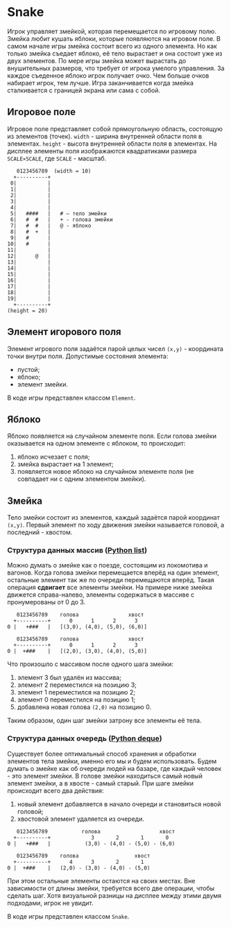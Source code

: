 # Snake

Игрок управляет змейкой, которая перемещается по игровому полю. Змейка любит кушать яблоки, которые появляются на игровом поле. В самом начале игры змейка состоит всего из одного элемента. Но как только змейка съедает яблоко, её тело вырастает и она состоит уже из двух элементов. По мере игры змейка может вырастать до внушительных размеров, что требует от игрока умелого управления. За каждое съеденное яблоко игрок получает очко. Чем больше очков набирает игрок, тем лучше. Игра заканчивается когда змейка сталкивается с границей экрана или сама с собой.

## Игоровое поле

Игровое поле представляет собой прямоугольную область, состоящую из элементов (точек). `width` - ширина внутренней области поля в элементах. `height` - высота внутренней области поля в элементах. На дисплее элементы поля изображаются квадратиками размера `SCALE⨯SCALE`, где `SCALE` - масштаб.

```
   0123456789  (width = 10)
  +----------+
 0|          |
 1|          |
 2|          |
 3|          |
 4|          |
 5|   ####   |   # — тело змейки
 6|   #  #   |   + - голова змейки
 7|   #  #   |   @ - яблоко
 8|   #  +   |
 9|   #      |
10|   #      |
11|          |
12|      @   |
13|          |
14|          |
15|          |
16|          |
17|          |
18|          |
19|          |
  +----------+
(height = 20)
```

## Элемент игорового поля
Элемент игрового поля задаётся парой целых чисел `(x,y)` - координата точки внутри поля. Допустимые состояния элемента:
- пустой;
- яблоко;
- элемент змейки.

В коде игры представлен классом `Element`.

## Яблоко
Яблоко появляется на случайном элементе поля. Если голова змейки оказывается на одном элементе с яблоком, то происходит:
1. яблоко исчезает с поля;
1. змейка вырастает на 1 элемент;
1. появляется новое яблоко на случайном элементе поля (не совпадает ни с одним элементом змейки).

## Змейка
Тело змейки состоит из элементов, каждый задаётся парой координат `(x,y)`. Первый элемент по ходу движения змейки называется головой, а последний - хвостом.

### Структура данных массив ([Python list](https://docs.python.org/3/library/stdtypes.html#lists))

Можно думать о змейке как о поезде, состоящим из локомотива и вагонов. Когда голова змейки перемещается вперёд на один элемент, остальные элемент так же по очереди перемещаются вперёд. Такая операция **сдвигает** все элементы змейки. На примере ниже змейка движется справа-налево, элементы содержаться в массиве с пронумерованы от 0 до 3.

```
   0123456789    голова                хвост
  +----------+      0      1      2      3
0 |   +###   |   [(3,0), (4,0), (5,0), (6,0)]

   0123456789    голова                хвост
  +----------+      0      1      2      3
0 |  +###    |   [(2,0), (3,0), (4,0), (5,0)]
```

Что произошло с массивом после одного шага змейки:
1. элемент 3 был удалён из массива;
1. элемент 2 переместился на позицию 3;
1. элемент 1 переместился на позицию 2;
1. элемент 0 переместился на позицию 1;
1. добавлена новая голова `(2,0)` на позицию 0.

Таким образом, один шаг змейки затрону все элементы её тела.

### Структура данных очередь ([Python deque](https://docs.python.org/3/library/collections.html#deque-objects))

Существует более оптимальный способ хранения и обработки элементов тела змейки, именно его мы и будем использовать. Будем думать о змейке как об очереди людей на базаре, где каждый человек - это элемент змейки. В голове змейки находиться самый новый элемент змейки, а в хвосте - самый старый. При шаге змейки происходит всего два действия:
1. новый элемент добавляется в начало очереди и становиться новой головой;
1. хвостовой элемент удаляется из очереди.

```
   0123456789           голова                   хвост
  +----------+             3       2       1       0
0 |   +###   |           (3,0) - (4,0) - (5,0) - (6,0)

   0123456789    голова                  хвост
  +----------+      4      3       2       1
0 |  +###    |   (2,0) - (3,0) - (4,0) - (5,0)
```

При этом остальные элементы остаются на своих местах. Вне зависимости от длины змейки, требуется всего две операции, чтобы сделать шаг. Хотя визуальной разницы на дисплее между этими двумя подходами, игрок не увидит.

В коде игры представлен классом `Snake`.
